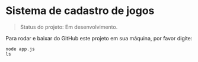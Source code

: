# Sistema de cadastro de jogos



> Status do projeto: Em desenvolvimento.

Para rodar e baixar do GitHub este projeto em sua máquina, por favor digite:





```
node app.js
ls
```
